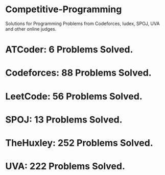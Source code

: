 # Competitive-Programming
Solutions for Programming Problems from Codeforces, Iudex, SPOJ, UVA and other online judges.

# ATCoder: 6 Problems Solved.
# Codeforces: 88 Problems Solved.
# LeetCode: 56 Problems Solved.
# SPOJ: 13 Problems Solved.
# TheHuxley: 252 Problems Solved.
# UVA: 222 Problems Solved.
